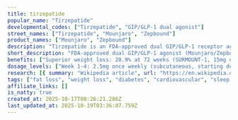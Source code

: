 ```yaml
---
title: tirzepatide
popular_name: "Tirzepatide"
developmental_codes: ["Tirzepatide", "GIP/GLP-1 dual agonist"]
street_names: ["Tirzepatide", "Mounjaro", "Zepbound"]
product_names: ["Mounjaro", "Zepbound"]
description: "Tirzepatide is an FDA-approved dual GIP/GLP-1 receptor agonist manufactured by Eli Lilly as Mounjaro (type 2 diabetes, 2.5-15mg weekly) and Zepbound (obesity and obstructive sleep apnea, 2.5-15mg weekly). Unique imbalanced agonist with greater GIP receptor engagement than GLP-1, plus biased GLP-1 agonism favoring cAMP generation over β-arrestin recruitment, enhancing insulin secretion. SURMOUNT trials demonstrated exceptional weight loss: 20.9% at 72 weeks (15mg dose), with 50-57% of participants achieving ≥20% weight loss. SURMOUNT-4 showed 25.3% mean weight reduction long-term. Unprecedented diabetes efficacy in SURPASS trials with HbA1c reductions of 1.9-2.6% and weight loss of 6.6-13.9kg, superior to semaglutide 1mg. December 2024 FDA approval as first medication for moderate-to-severe obstructive sleep apnea in adults with obesity, reducing breathing disruptions by 25-29 per hour (5x more effective than placebo). Cardiovascular meta-analysis showed HR 0.80 for MACE-4, with SURPASS-4 showing HR 0.50 at 15mg dose. Common side effects are gastrointestinal (nausea, vomiting, diarrhea 16.24% vs 8.63% placebo), typically mild-to-moderate, transient, occurring during dose escalation. 2024 systematic review found no association with pancreatitis. Gradual titration every 4 weeks (2.5mg steps) minimizes adverse events. Available in 6 strengths: 2.5mg, 5mg, 7.5mg, 10mg, 12.5mg, 15mg."
short_description: "FDA-approved dual GIP/GLP-1 agonist (Mounjaro/Zepbound) with superior 21% weight loss, first OSA medication, excellent diabetes control. GI side effects common."
benefits: ["Superior weight loss: 20.9% at 72 weeks (SURMOUNT-1, 15mg dose)", "50-57% of participants achieve ≥20% weight loss", "Long-term efficacy: 25.3% mean weight reduction (SURMOUNT-4)", "Unprecedented HbA1c reduction: 1.9-2.6% in SURPASS trials", "Superior to semaglutide 1mg for diabetes and weight loss", "First FDA-approved medication for moderate-to-severe OSA (Dec 2024)", "OSA: 25-29 fewer breathing disruptions/hour (5x better than placebo)", "50% of patients no longer have OSA symptoms after 1 year", "Cardiovascular protection: HR 0.50 for MACE at 15mg (SURPASS-4)", "Systolic blood pressure reduction: 2.8-12.6 mmHg"]
dosage_levels: ["Week 1-4: 2.5mg once weekly (subcutaneous, starting dose)", "Week 5-8: 5.0mg once weekly", "Week 9-12: 7.5mg once weekly (optional step)", "Week 13-16: 10mg once weekly", "Week 17-20: 12.5mg once weekly (optional step)", "Week 21+: 15mg once weekly (maximum dose)", "Escalate by 2.5mg every 4 weeks minimum", "Maintenance: 5mg, 10mg, or 15mg based on response/tolerability", "Available strengths: 2.5, 5, 7.5, 10, 12.5, 15mg per 0.5mL", "Do not increase faster than 2.5mg per 4 weeks"]
research: [{ summary: "Wikipedia article", url: "https://en.wikipedia.org/wiki/tirzepatide" }, { summary: "PubMed database search", url: "https://pubmed.ncbi.nlm.nih.gov/?term=tirzepatide" }, { summary: "Clinical trials search", url: "https://clinicaltrials.gov/search?term=tirzepatide" }, { summary: "SURMOUNT-1 trial published in NEJM", url: "https://www.nejm.org/doi/full/10.1056/NEJMoa2206038" }, { summary: "Tirzepatide vs semaglutide comparison in NEJM", url: "https://www.nejm.org/doi/full/10.1056/NEJMoa2416394" }, { summary: "SURMOUNT-3 trial results", url: "https://www.nature.com/articles/s41591-023-02597-w" }, { summary: "Heart failure meta-analysis", url: "https://pubmed.ncbi.nlm.nih.gov/41100405/" }, { summary: "Cost-effectiveness analysis", url: "https://pubmed.ncbi.nlm.nih.gov/41098876/" }, { summary: "StatPearls comprehensive review", url: "https://www.ncbi.nlm.nih.gov/books/NBK585056/" }, { summary: "Cardiovascular outcomes meta-analysis", url: "https://www.nature.com/articles/s41591-022-01707-4" }]
tags: ["fat loss", "weight loss", "diabetes", "cardiovascular", "sleep apnea", "subcutaneous"]
affiliate_links: []
is_natty: true
created_at: 2025-10-17T08:26:21.286Z
last_updated_at: 2025-10-19T03:36:07.759Z
---
```

